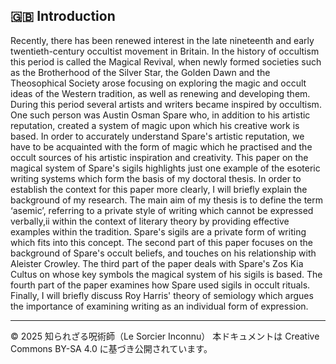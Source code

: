 ## 🇬🇧 Introduction

Recently, there has been renewed interest in the late nineteenth and early
twentieth-century occultist movement in Britain. In the history of occultism this
period is called the Magical Revival, when newly formed societies such as the
Brotherhood of the Silver Star, the Golden Dawn and the Theosophical Society
arose focusing on exploring the magic and occult ideas of the Western tradition, as
well as renewing and developing them. During this period several artists and
writers became inspired by occultism. One such person was Austin Osman Spare
who, in addition to his artistic reputation, created a system of magic upon which
his creative work is based.
In order to accurately understand Spare's artistic reputation, we have to be
acquainted with the form of magic which he practised and the occult sources of his
artistic inspiration and creativity.
This paper on the magical system of Spare's sigils highlights just one example
of the esoteric writing systems which form the basis of my doctoral thesis. In order
to establish the context for this paper more clearly, I will briefly explain the
background of my research. The main aim of my thesis is to define the term
‘asemic’, referring to a private style of writing which cannot be expressed
verbally,ii within the context of literary theory by providing effective examples
within the tradition. Spare's sigils are a private form of writing which fits into this
concept.
The second part of this paper focuses on the background of Spare's occult
beliefs, and touches on his relationship with Aleister Crowley. The third part of the
paper deals with Spare's Zos Kia Cultus on whose key symbols the magical system
of his sigils is based. The fourth part of the paper examines how Spare used sigils
in occult rituals. Finally, I will briefly discuss Roy Harris' theory of semiology
which argues the importance of examining writing as an individual form of
expression.

---

© 2025 知られざる呪術師（Le Sorcier Inconnu）
本ドキュメントは Creative Commons BY-SA 4.0 に基づき公開されています。

